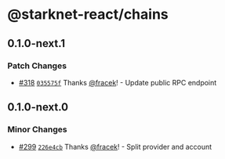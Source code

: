 # @starknet-react/chains

## 0.1.0-next.1

### Patch Changes

- [#318](https://github.com/apibara/starknet-react/pull/318) [`035575f`](https://github.com/apibara/starknet-react/commit/035575fe3a998f38fd2532d61847aeaabad82d9f) Thanks [@fracek](https://github.com/fracek)! - Update public RPC endpoint

## 0.1.0-next.0

### Minor Changes

- [#299](https://github.com/apibara/starknet-react/pull/299) [`226e4cb`](https://github.com/apibara/starknet-react/commit/226e4cb1d8e9b478dc57d45a98a59a57733572bb) Thanks [@fracek](https://github.com/fracek)! - Split provider and account

